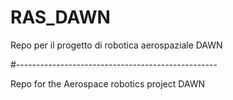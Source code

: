# RAS_DAWN
Repo per il progetto di robotica aerospaziale DAWN

#--------------------------------------------------

Repo for the Aerospace robotics project DAWN
